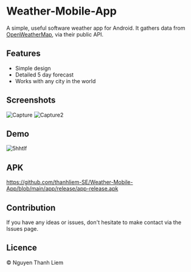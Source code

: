 # Weather-Mobile-App

A simple, useful software weather app for Android. It gathers data from [OpenWeatherMap](https://openweathermap.org/), via their public API.

## Features
* Simple design
* Detailed 5 day forecast
* Works with any city in the world

## Screenshots
![Capture](https://user-images.githubusercontent.com/62129407/126873695-a5588300-4093-4b0a-aa6a-77ce90646791.PNG)
![Capture2](https://user-images.githubusercontent.com/62129407/126873696-6df4a676-fe88-465e-93b4-a9725232ad09.PNG)

## Demo
![5hhtlf](https://user-images.githubusercontent.com/62129407/126873866-b04e880d-7b27-4fdc-ac87-77b53ec6f1aa.gif)

## APK
https://github.com/thanhliem-SE/Weather-Mobile-App/blob/main/app/release/app-release.apk

## Contribution
If you have any ideas or issues, don't hesitate to make contact via the Issues page.

## Licence
© Nguyen Thanh Liem
